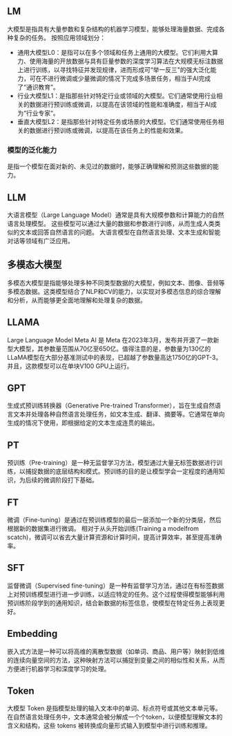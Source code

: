 ## LM
大模型是指具有大量参数和复杂结构的机器学习模型，能够处理海量数据、完成各种复杂的任务。
按照应用领域划分：
- 通用大模型L0：是指可以在多个领域和任务上通用的大模型。它们利用大算力、使用海量的开放数据与具有巨量参数的深度学习算法在大规模无标注数据上进行训练，以寻找特征并发现规律，进而形成可“举一反三"的强大泛化能力，可在不进行微调或少量微调的情况下完成多场景任务，相当于AI完成了“通识教育”。
- 行业大模型L1：是指那些针对特定行业或领域的大模型。它们通常使用行业相关的数据进行预训练或微调，以提高在该领域的性能和准确度，相当于AI成为“行业专家“。
- 垂直大模型L2：是指那些针对特定任务或场景的大模型。它们通常使用任务相关的数据进行预训练或微调，以提高在该任务上的性能和效果。

### 模型的泛化能力
是指一个模型在面对新的、未见过的数据时，能够正确理解和预测这些数据的能力。

## LLM
大语言模型（Large Language Model）通常是具有大规模参数和计算能力的自然语言处理模型。
这些模型可以通过大量的数据和参数进行训练，从而生成人类类似的文本或回答自然语言的问题。
大语言模型在自然语言处理、文本生成和智能对话等领域有广泛应用。

## 多模态大模型
多模态大模型是指能够处理多种不同类型数据的大模型，例如文本、图像、音频等多模态数据。这类模型结合了NLP和CV的能力，以实现对多模态信息的综合理解和分析，从而能够更全面地理解和处理复杂的数据。

## LLAMA
Large Language Model Meta AI 是 Meta 在2023年3月，发布并开源了一款新型大模型，其参数量范围从70亿至650亿。值得注意的是，参数量为130亿的LLaMA模型在大部分基准测试中的表现，已超越了参数量高达1750亿的GPT-3。并且，这款模型可以在单块V100 GPU上运行。

## GPT
生成式预训练转换器（Generative Pre-trained Transformer），旨在生成自然语言文本并处理各种自然语言处理任务，如文本生成、翻译、摘要等。它通常在单向生成的情况下使用，即根据给定的文本生成连贯的输出。

## PT
预训练（Pre-training）是一种无监督学习方法，模型通过大量无标签数据进行训练，以捕捉数据的底层结构和模式。预训练的目的是让模型学会一定程度的通用知识，为后续的微调阶段打下基础。

## FT
微调（Fine-tuning）是通过在预训练模型的最后一层添加一个新的分类层，然后根据新的数据集进行微调。
相对于从头开始训练(Training a modelfrom scatch)，微调可以省去大量计算资源和计算时间，提高计算效率，甚至提高准确率。

## SFT
监督微调（Supervised fine-tuning）是一种有监督学习方法，通过在有标签数据上对预训练模型进行进一步训练，以适应特定的任务。这个过程使得模型能够利用预训练阶段学到的通用知识，结合新数据的标签信息，使模型在特定任务上表现更好。

## Embedding
嵌入式方法是一种可以将高维的离散型数据（如单词、商品、用户等）映射到低维的连续向量空间的方法，这种映射方法可以捕捉到变量之间的相似性和关系，从而方便进行机器学习和深度学习的处理。

## Token
大模型 Token 是指模型处理的输入文本中的单词、标点符号或其他文本单元等。在自然语言处理任务中，文本通常会被分解成一个个token，以便模型理解文本的含义和结构，这些 tokens 被转换成向量形式输入到模型中进行训练和推理。


